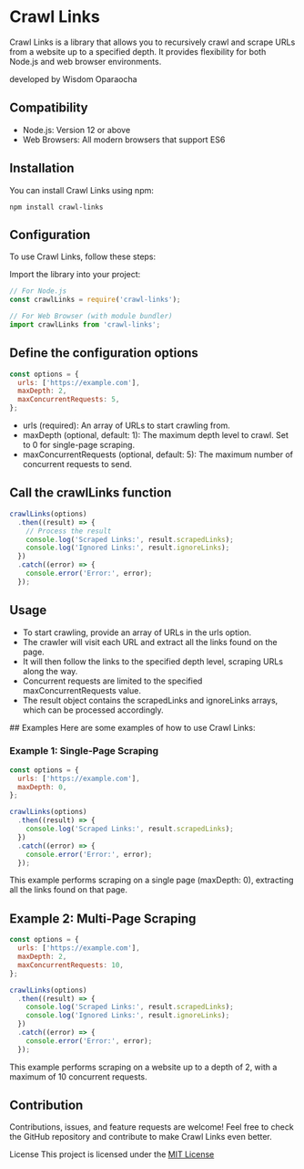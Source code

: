 # Crawl Links

Crawl Links is a library that allows you to recursively crawl and scrape URLs from a website up to a specified depth. It provides flexibility for both Node.js and web browser environments.

developed by Wisdom Oparaocha

## Compatibility

- Node.js: Version 12 or above
- Web Browsers: All modern browsers that support ES6

## Installation

You can install Crawl Links using npm:

```shell
npm install crawl-links
```

## Configuration
To use Crawl Links, follow these steps:

Import the library into your project:

```js
// For Node.js
const crawlLinks = require('crawl-links');

// For Web Browser (with module bundler)
import crawlLinks from 'crawl-links';
```

## Define the configuration options

```js
const options = {
  urls: ['https://example.com'],
  maxDepth: 2,
  maxConcurrentRequests: 5,
};
```

- urls (required): An array of URLs to start crawling from.
- maxDepth (optional, default: 1): The maximum depth level to crawl. Set to 0 for single-page scraping.
- maxConcurrentRequests (optional, default: 5): The maximum number of concurrent requests to send.

## Call the crawlLinks function

```js
crawlLinks(options)
  .then((result) => {
    // Process the result
    console.log('Scraped Links:', result.scrapedLinks);
    console.log('Ignored Links:', result.ignoreLinks);
  })
  .catch((error) => {
    console.error('Error:', error);
  });
```

## Usage
- To start crawling, provide an array of URLs in the urls option.
- The crawler will visit each URL and extract all the links found on the page.
- It will then follow the links to the specified depth level, scraping URLs along the way.
- Concurrent requests are limited to the specified maxConcurrentRequests value.
- The result object contains the scrapedLinks and ignoreLinks arrays, which can be processed accordingly.

## Examples
Here are some examples of how to use Crawl Links:

### Example 1: Single-Page Scraping

```js 
const options = {
  urls: ['https://example.com'],
  maxDepth: 0,
};

crawlLinks(options)
  .then((result) => {
    console.log('Scraped Links:', result.scrapedLinks);
  })
  .catch((error) => {
    console.error('Error:', error);
  });

```

This example performs scraping on a single page (maxDepth: 0), extracting all the links found on that page.

## Example 2: Multi-Page Scraping

```js
const options = {
  urls: ['https://example.com'],
  maxDepth: 2,
  maxConcurrentRequests: 10,
};

crawlLinks(options)
  .then((result) => {
    console.log('Scraped Links:', result.scrapedLinks);
    console.log('Ignored Links:', result.ignoreLinks);
  })
  .catch((error) => {
    console.error('Error:', error);
  });
```

This example performs scraping on a website up to a depth of 2, with a maximum of 10 concurrent requests.

## Contribution
Contributions, issues, and feature requests are welcome! Feel free to check the GitHub repository and contribute to make Crawl Links even better.

License
This project is licensed under the [MIT License](https://opensource.org/license/mit/)